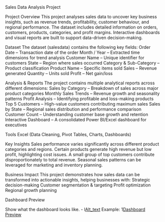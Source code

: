 Sales Data Analysis Project
 
Project Overview
This project analyses sales data to uncover key business insights, such as revenue trends, profitability, customer behaviour, and regional performance. The dataset includes detailed information on orders, customers, products, categories, and profit margins.
Interactive dashboards and visual reports are built to support data-driven decision-making.

 Dataset
The dataset (salesdata) contains the following key fields:
Order Date – Transaction date of the order
Month / Year – Extracted time dimensions for trend analysis
Customer Name – Unique identifier for customers
State – Region where sales occurred
Category & Sub-Category – Product classification
Product Name – Specific items sold
Sales – Revenue generated
Quantity – Units sold
Profit – Net gain/loss

Analysis & Reports
The project contains multiple analytical reports across different dimensions:
Sales by Category – Breakdown of sales across major product categories
Monthly Sales Trends – Revenue growth and seasonality patterns
Profit Analysis – Identifying profitable and loss-making products
Top 5 Customers – High-value customers contributing maximum sales
Sales by State – Regional sales distribution and performance comparison
Customer Count – Understanding customer base growth and retention
Interactive Dashboard – A consolidated Power BI/Excel dashboard for executives

Tools 
Excel (Data Cleaning, Pivot Tables, Charts, Dashboards)

Key Insights
Sales performance varies significantly across different product categories and regions.
Certain products generate high revenue but low profit, highlighting cost issues.
A small group of top customers contribute disproportionately to total revenue.
Seasonal sales patterns can be leveraged for marketing and inventory planning.

Business Impact
This project demonstrates how sales data can be transformed into actionable insights, helping businesses with:
Strategic decision-making
Customer segmentation & targeting
Profit optimization
Regional growth planning

Dashboard Preview

Show what the dashboard looks like. - l[Alt_text]([https://github.com/username/repo/assets/image.png](https://github.com/Parvin24Kumar/Excel_Sales_Project/blob/main/Snapshot%20of%20the%20Dashboard.png))
Example: 1[Dashboard Preview](http://github.com/Parvin24Kumar/Excel_Sales_Project/blob/main/Snapshot%20of%20the%20Dashboard.png)

